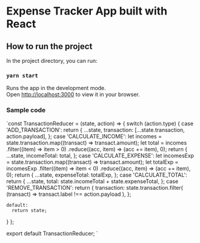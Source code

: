 # Expense Tracker App built with React 


## How to run the project

In the project directory, you can run:

### `yarn start`

Runs the app in the development mode.\
Open [http://localhost:3000](http://localhost:3000) to view it in your browser.

### Sample code
`const TransactionReducer = (state, action) => {
  switch (action.type) {
    case 'ADD_TRANSACTION':
      return {
        ...state,
        transaction: [...state.transaction, action.payload],
      };
    case 'CALCULATE_INCOME':
      let incomes = state.transaction.map((transact) => transact.amount);
      let total = incomes
        .filter((item) => item > 0)
        .reduce((acc, item) => (acc += item), 0);
      return {
        ...state,
        incomeTotal: total,
      };
    case 'CALCULATE_EXPENSE':
      let incomesExp = state.transaction.map((transact) => transact.amount);
      let totalExp = incomesExp
        .filter((item) => item < 0)
        .reduce((acc, item) => (acc += item), 0);
      return {
        ...state,
        expenseTotal: totalExp,
      };
    case 'CALCULATE_TOTAL':
      return {
        ...state,
        total: state.incomeTotal + state.expenseTotal,
      };
    case 'REMOVE_TRANSACTION':
      return {
        transaction: state.transaction.filter(
          (transact) => transact.label !== action.payload
        ),
      };

    default:
      return state;
  }
};

export default TransactionReducer;
`
